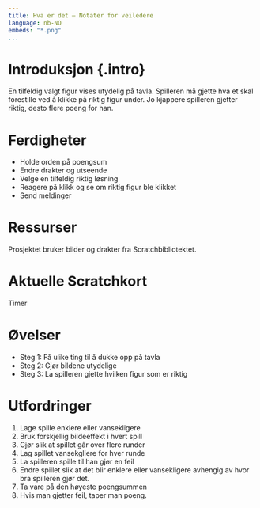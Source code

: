 ```yaml
---
title: Hva er det — Notater for veiledere
language: nb-NO
embeds: "*.png"
...
```


# Introduksjon {.intro}
En tilfeldig valgt figur vises utydelig på tavla. Spilleren må gjette hva et skal forestille ved å klikke på riktig figur under. Jo kjappere spilleren gjetter riktig, desto flere poeng for han.

# Ferdigheter
* Holde orden på poengsum
* Endre drakter og utseende
* Velge en tilfeldig riktig løsning
* Reagere på klikk og se om riktig figur ble klikket
* Send meldinger

# Ressurser
Prosjektet bruker bilder og drakter fra Scratchbibliotektet.

# Aktuelle Scratchkort
Timer

# Øvelser
* Steg 1: Få ulike ting til å dukke opp på tavla
* Steg 2: Gjør bildene utydelige
* Steg 3: La spilleren gjette hvilken figur som er riktig

# Utfordringer
1. Lage spille enklere eller vansekligere
2. Bruk forskjellig bildeeffekt i hvert spill
3. Gjør slik at spillet går over flere runder
4. Lag spillet vansekgliere for hver runde
5. La spilleren spille til han gjør en feil
6. Endre spillet slik at det blir enklere eller vansekligere avhengig av hvor bra spilleren gjør det.
7. Ta vare på den høyeste poengsummen
8. Hvis man gjetter feil, taper man poeng.


